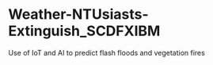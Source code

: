 # Weather-NTUsiasts-Extinguish_SCDFXIBM
Use of IoT and AI to predict flash floods and vegetation fires

